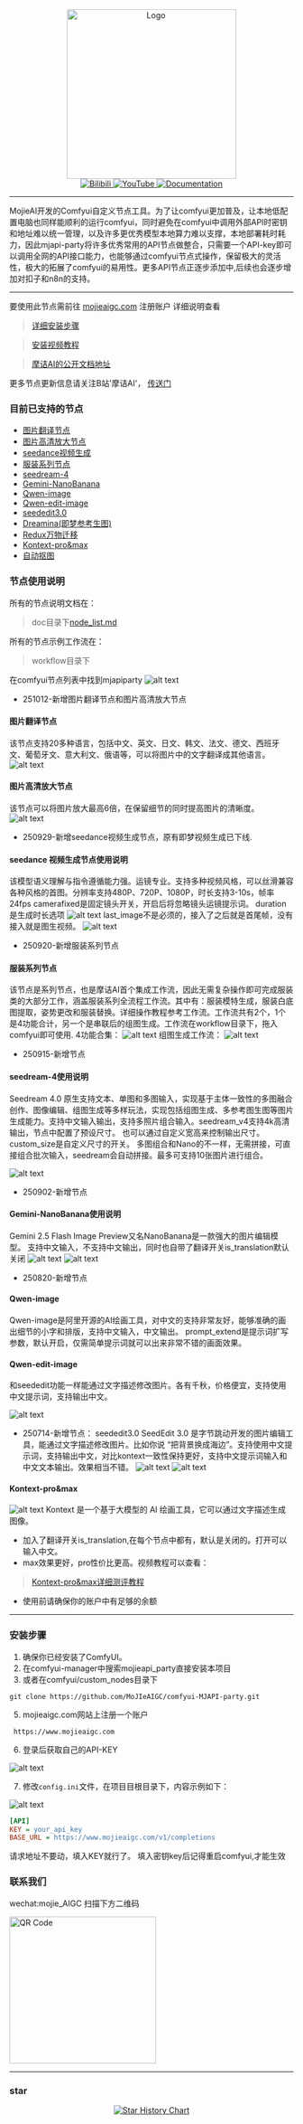 <div align="center">
    <img src="https://mojie.tos-cn-guangzhou.volces.com/nodes/gitlogo.svg" alt="Logo" style="width: 300px;">
</div>

<div align="center">
    <a href="https://space.bilibili.com/483532108" target="_blank">
        <img src="https://img.shields.io/badge/Bilibili-B站-blue?logo=bilibili" alt="Bilibili">
    </a>
    <a href="https://www.youtube.com/channel/UCkEziiyOnhvZgwCEk2WAb7Q" target="_blank">
        <img src="https://img.shields.io/badge/YouTube-油管-red?logo=youtube" alt="YouTube">
    </a>
    <a href="README_EN.md" target="_blank">
        <img src="https://img.shields.io/badge/Docs-文档-green?logo=readme" alt="Documentation">
    </a>
</div>
  
***  

  MojieAI开发的Comfyui自定义节点工具。为了让comfyui更加普及，让本地低配置电脑也同样能顺利的运行comfyui，同时避免在comfyui中调用外部API时密钥和地址难以统一管理，以及许多更优秀模型本地算力难以支撑，本地部署耗时耗力，因此mjapi-party将许多优秀常用的API节点做整合，只需要一个API-key即可以调用全网的API接口能力，也能够通过comfyui节点式操作，保留极大的灵活性，极大的拓展了comfyui的易用性。更多API节点正逐步添加中,后续也会逐步增加对扣子和n8n的支持。

***
要使用此节点需前往 [mojieaigc.com](https://www.mojieaigc.com/) 注册账户
详细说明查看
> [详细安装步骤](#安装步骤)

> [安装视频教程](https://ecn0nfqh6woh.feishu.cn/wiki/NSrhwpEEQis0b8ktIdAcEbN4neh?from=from_copylink)

> [摩诘AI的公开文档地址](https://ecn0nfqh6woh.feishu.cn/wiki/GITRwdanFi6gJHkYA9Nc9lDOnHd)

更多节点更新信息请关注B站'摩诘AI'，
[传送门](https://space.bilibili.com/483532108)

### 目前已支持的节点
- [图片翻译节点](/doc/node_list.md#图片翻译节点)
- [图片高清放大节点](/doc/node_list.md#图片高清放大节点)
- [seedance视频生成](/doc/node_list.md#seedance视频生成)
- [服装系列节点](/doc/node_list.md#服装系列节点)
- [seedream-4](/doc/node_list.md#seedream-4使用说明)
- [Gemini-NanoBanana](/doc/node_list.md#gemini-nanobanana使用说明)
- [Qwen-image](/doc/node_list.md#qwen-image-使用说明)
- [Qwen-edit-image](/doc/node_list.md#qwen-edit-image-使用说明)
- [seededit3.0](/doc/node_list.md#seededit30)
- [Dreamina(即梦参考生图)](/doc/node_list.md#dreamina即梦参考生图)
- [Redux万物迁移](/doc/node_list.md#redux万物迁移)
- [Kontext-pro&max](/doc/node_list.md#Kontext-pro&max)
- [自动抠图](/doc/node_list.md#自动抠图)

### 节点使用说明
所有的节点说明文档在：
> doc目录下[node_list.md](doc/node_list.md)

所有的节点示例工作流在：
> workflow目录下

在comfyui节点列表中找到mjapiparty
![alt text](doc/assets/node.png)

- 251012-新增图片翻译节点和图片高清放大节点
#### 图片翻译节点
该节点支持20多种语言，包括中文、英文、日文、韩文、法文、德文、西班牙文、葡萄牙文、意大利文、俄语等，可以将图片中的文字翻译成其他语言。
![alt text](doc/assets/图片翻译.png)

#### 图片高清放大节点
该节点可以将图片放大最高6倍，在保留细节的同时提高图片的清晰度。
![alt text](doc/assets/图片高清放大.png)

- 250929-新增seedance视频生成节点，原有即梦视频生成已下线.
#### seedance 视频生成节点使用说明
该模型语义理解与指令遵循能力强。运镜专业。支持多种视频风格，可以丝滑兼容各种风格的首图。分辨率支持480P、720P、1080P，时长支持3-10s，帧率24fps
camerafixed是固定镜头开关，开启后将忽略镜头运镜提示词。
duration是生成时长选项
![alt text](doc/assets/seedance_1.png)
last_image不是必须的，接入了之后就是首尾帧，没有接入就是图生视频。
![alt text](doc/assets/seedance_2.png)


- 250920-新增服装系列节点
#### 服装系列节点
该节点是系列节点，也是摩诘AI首个集成工作流，因此无需复杂操作即可完成服装类的大部分工作，涵盖服装系列全流程工作流。其中有：服装模特生成，服装白底图提取，姿势更改和服装替换。详细操作教程参考工作流。工作流共有2个，1个是4功能合计，另一个是串联后的组图生成。工作流在workflow目录下，拖入comfyui即可使用.
4功能合集：
![alt text](doc/assets/cloth_1.png)
组图生成工作流：
![alt text](doc/assets/cloth_2.png)

- 250915-新增节点
#### seedream-4使用说明
Seedream 4.0 原生支持文本、单图和多图输入，实现基于主体一致性的多图融合创作、图像编辑、组图生成等多样玩法，实现包括组图生成、多参考图生图等图片生成能力。支持中文输入输出，支持多照片组合输入。seedream_v4支持4k高清输出，节点中配置了预设尺寸。
也可以通过自定义宽高来控制输出尺寸。custom_size是自定义尺寸的开关。
多图组合和Nano的不一样，无需拼接，可直接组合批次输入，seedream会自动拼接。最多可支持10张图片进行组合。

![alt text](/doc/assets/seedream_v4.png)

- 250902-新增节点
#### Gemini-NanoBanana使用说明
Gemini 2.5 Flash Image Preview又名NanoBanana是一款强大的图片编辑模型。
支持中文输入，不支持中文输出，同时也自带了翻译开关is_translation默认关闭
![alt text](doc/assets/NanoBanana.png)
![alt text](doc/assets/NanoBanana2.png)


- 250820-新增节点
#### Qwen-image 
Qwen-image是阿里开源的AI绘画工具，对中文的支持非常友好，能够准确的画出细节的小字和排版，支持中文输入，中文输出。
prompt_extend是提示词扩写参数，默认开启，仅需简单提示词就可以出来非常不错的画面效果。
#### Qwen-edit-image
和seededit功能一样能通过文字描述修改图片。各有千秋，价格便宜，支持使用中文提示词，支持输出中文。

![alt text](doc/assets/Qwen-image.png)

- 250714-新增节点：
seededit3.0
SeedEdit 3.0 是字节跳动开发的图片编辑工具，能通过文字描述修改图片。比如你说 “把背景换成海边”。支持使用中文提示词，支持输出中文，对比kontext一致性保持更好，支持中文提示词输入和中文文本输出。效果相当不错。
![alt text](doc/assets/seed.png)
![alt text](doc/assets/seed2.png)

#### Kontext-pro&max
![alt text](doc/assets/kontext.png)
Kontext 是一个基于大模型的 AI 绘画工具，它可以通过文字描述生成图像。
- 加入了翻译开关is_translation,在每个节点中都有，默认是关闭的。打开可以输入中文。
- max效果更好，pro性价比更高。视频教程可以查看：
> [Kontext-pro&max详细测评教程](https://www.bilibili.com/video/BV19931zAE4c/?vd_source=25d3add966daa64cbb811354319ec18d#reply268510289936)
- 使用前请确保你的账户中有足够的余额

***


### 安装步骤
1. 确保你已经安装了ComfyUI。
2. 在comfyui-manager中搜索mojieapi_party直接安装本项目
3. 或者在comfyui/custom_nodes目录下
```plaintext
git clone https://github.com/MoJIeAIGC/comfyui-MJAPI-party.git
```
5. mojieaigc.com网站上注册一个账户
```url 
 https://www.mojieaigc.com
```

6. 登录后获取自己的API-KEY

![alt text](doc/assets/copykey.png)

7. 修改`config.ini`文件，在项目目根目录下，内容示例如下：

![alt text](doc/assets/addkey.png)

```ini
[API]
KEY = your_api_key
BASE_URL = https://www.mojieaigc.com/v1/completions
```
请求地址不要动，填入KEY就行了。
填入密钥key后记得重启comfyui,才能生效

### 联系我们
wechat:mojie_AIGC
扫描下方二维码
<div>
    <img src="doc/assets/qr.jpg" alt="QR Code" style="width: 260px;">
</div>
  

***
  
### star
<div align="center">
    <a href="https://star-history.com/#MoJIeAIGC/comfyui-MJAPI-party&Date">
        <img src="https://api.star-history.com/svg?repos=MoJIeAIGC/comfyui-MJAPI-party&type=Date" alt="Star History Chart">
    </a>
</div>
